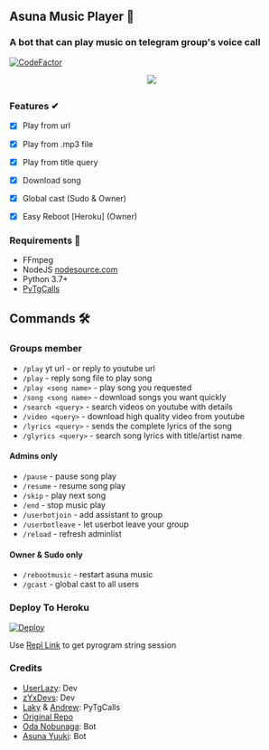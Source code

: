 <h2 align="centre">Asuna Music Player 🎵</h2>

### A bot that can play music on telegram group's voice call
<a href="https://www.codefactor.io/repository/github/zyxdevs/asunasmartmusic"><img src="https://www.codefactor.io/repository/github/zyxdevs/asunasmartmusic/badge" alt="CodeFactor" /></a>
<p align="center">
  <img src="https://telegra.ph/file/ad370fb4d879fd29a9489.jpg"><br>
</p>

##
<h3>Features ✔</h3>

- [X] Play from url
- [X] Play from .mp3 file
- [X] Play from title query
- [X] Download song
- [X] Global cast (Sudo & Owner)
- [X] Easy Reboot [Heroku] (Owner)


<h3>Requirements 📝</h3>

- FFmpeg
- NodeJS [nodesource.com](https://nodesource.com/)
- Python 3.7+
- [PyTgCalls](https://github.com/pytgcalls/pytgcalls)


## Commands 🛠</h3>
### Groups member
- `/play` yt url - or reply to youtube url
- `/play` - reply song file to play song
- `/play <song name>` - play song you requested
- `/song <song name>` - download songs you want quickly
- `/search <query>` - search videos on youtube with details
- `/video <query>` - download high quality video from youtube
- `/lyrics <query>` - sends the complete lyrics of the song
- `/glyrics <query>` - search song lyrics with title/artist name

#### Admins only
- `/pause` - pause song play
- `/resume` - resume song play
- `/skip` - play next song
- `/end` - stop music play
- `/userbotjoin` - add assistant to group
- `/userbotleave` - let userbot leave your group
- `/reload` - refresh adminlist

#### Owner & Sudo only
- `/rebootmusic` - restart asuna music
- `/gcast` - global cast to all users

### Deploy To Heroku</h4>

[![Deploy](https://www.herokucdn.com/deploy/button.svg)](https://heroku.com/deploy?template=https://github.com/Aarukami/AsunaSmartMusic)

Use [Repl Link](https://replit.com/@YogaPranata1/PyroStringGen) to get pyrogram string session

### Credits
- [UserLazy](https://github.com/UserLazy): Dev
- [zYxDevs](https://github.com/zYxDevs): Dev
- [Laky](https://github.com/Laky-64) & [Andrew](https://github.com/AndrewLaneX): PyTgCalls
- [Original Repo](https://github.com/suprojects/CallsMusic)
- [Oda Nobunaga](https://t.me/OdaRobot): Bot
- [Asuna Yuuki](https://t.me/YogaWaifuBot): Bot
